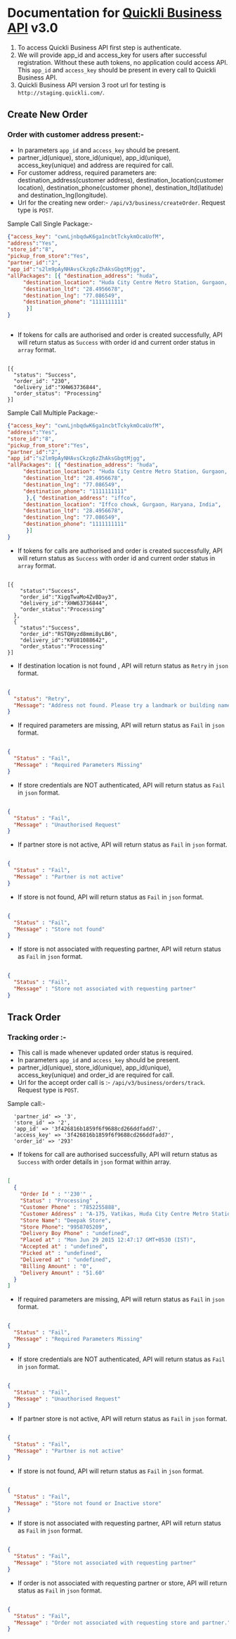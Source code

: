 # Documentation for [Quickli Business API](http://staging.quickli.com) v3.0


1. To access Quickli Business API first step is authenticate.
2. We will provide app_id and access_key for users after successful registration. Without these auth tokens, no application could access API. This `app_id` and `access_key` should be present in every call to Quickli Business API.
3. Quickli Business API version 3 root url for testing is `http://staging.quickli.com/`.

## Create New Order

### Order with customer address present:-
* In parameters `app_id` and `access_key` should be present.
* partner_id(unique), store_id(unique), app_id(unique), access_key(unique) and address are required for call.
* For customer address, required parameters are: destination_address(customer address), destination_location(customer location), destination_phone(customer phone), destination_ltd(latitude) and destination_lng(longitude).
* Url for the creating new order:- `/api/v3/business/createOrder`. Request type is `POST`.


Sample Call Single Package:-

```json
{"access_key": "cwnLjnbqdwK6ga1ncbtTckykmOcaUofM",
"address":"Yes",
"store_id":"8", 
"pickup_from_store":"Yes", 
"partner_id":"2", 
"app_id":"s2lm9pAyNHAvsCkzg6zZhAksGbgtMjgg",
"allPackages": [{ "destination_address": "huda",
     "destination_location": "Huda City Centre Metro Station, Gurgaon, Haryana, India",
     "destination_ltd": "28.4956678",
     "destination_lng": "77.086549",
     "destination_phone": "1111111111"
      }]
}



```

* If tokens for calls are authorised and order is created successfully, API will return status as `Success` with order id and current order status in `array` format.

```array

[{
  "status": "Success",
  "order_id": "230",
  "delivery_id":"XHW63736844",
  "order_status": "Processing"
}]

```

Sample Call Multiple Package:-

```json
{"access_key": "cwnLjnbqdwK6ga1ncbtTckykmOcaUofM",
"address":"Yes",
"store_id":"8", 
"pickup_from_store":"Yes", 
"partner_id":"2", 
"app_id":"s2lm9pAyNHAvsCkzg6zZhAksGbgtMjgg",
"allPackages": [{ "destination_address": "huda",
     "destination_location": "Huda City Centre Metro Station, Gurgaon, Haryana, India",
     "destination_ltd": "28.4956678",
     "destination_lng": "77.086549",
     "destination_phone": "1111111111"
      },{ "destination_address": "iffco",
     "destination_location": "Iffco chowk, Gurgaon, Haryana, India",
     "destination_ltd": "28.4956678",
     "destination_lng": "77.086549",
     "destination_phone": "1111111111"
      }]
}


```

* If tokens for calls are authorised and order is created successfully, API will return status as `Success` with order id and current order status in `array` format.

```array

[{
    "status":"Success",
    "order_id":"XiggTwaMo4ZvBDay3",
    "delivery_id":"XHW63736844",
    "order_status":"Processing"
  },
  {
    "status":"Success",
    "order_id":"RSTQHyzd8mmi8yLB6",
    "delivery_id":"KFU81088642",
    "order_status":"Processing"
}]

```

* If destination location is not found , API will return status as `Retry` in `json` format.

```json

{
  "status": "Retry",
  "Message": "Address not found. Please try a landmark or building name."
}

```

* If required parameters are missing, API will return status as `Fail` in `json` format.

```json

{
  "Status" : "Fail",
  "Message" : "Required Parameters Missing"
}

```

* If store credentials are NOT authenticated, API will return status as `Fail` in `json` format.

```json

{
  "Status" : "Fail",
  "Message" : "Unauthorised Request"
}

```
* If partner store is not active, API will return status as `Fail` in `json` format.

```json

{
  "Status" : "Fail",
  "Message" : "Partner is not active"
}

```

* If store is not found, API will return status as `Fail` in `json` format.

```json

{
  "Status" : "Fail",
  "Message" : "Store not found"
}

```

* If store is not associated with requesting partner, API will return status as `Fail` in `json` format.

```json

{
  "Status" : "Fail",
  "Message" : "Store not associated with requesting partner"
}

```

## Track Order

### Tracking order :-
* This call is made whenever updated order status is required.
* In parameters `app_id` and `access_key` should be present.
* partner_id(unique), store_id(unique), app_id(unique), access_key(unique) and order_id are required for call.
* Url for the accept order call is :- `/api/v3/business/orders/track`. Request type is `POST`.

Sample call:-

```array
  'partner_id' => '3',
  'store_id' => '2',
  'app_id' => '3f426816b1859f6f9688cd266ddfadd7',
  'access_key' => '3f426816b1859f6f9688cd266ddfadd7',
  'order_id' => '293'

```

* If tokens for call are authorised successfully, API will return status as `Success` with order details in `json` format within array.

```json

[
  {
    "Order Id " : "'230'" ,
    "Status" : "Processing" ,
    "Customer Phone" : "7852255888",
    "Customer Address" : "A-175, Vatikas, Huda City Centre Metro Station, Sector 29, Gurgaon, Haryana, India",
    "Store Name": "Deepak Store",
    "Store Phone": "9958705209",
    "Delivery Boy Phone" : "undefined",
    "Placed at" : "Mon Jun 29 2015 12:47:17 GMT+0530 (IST)",
    "Accepted at" : "undefined",
    "Picked at" : "undefined",
    "Delivered at" : "undefined",
    "Billing Amount" : "0",
    "Delivery Amount" : "51.60"
  }
]

```

* If required parameters are missing, API will return status as `Fail` in `json` format.

```json

{
  "Status" : "Fail",
  "Message" : "Required Parameters Missing"
}

```

* If store credentials are NOT authenticated, API will return status as `Fail` in `json` format.

```json

{
  "Status" : "Fail",
  "Message" : "Unauthorised Request"
}

```
* If partner store is not active, API will return status as `Fail` in `json` format.

```json

{
  "Status" : "Fail",
  "Message" : "Partner is not active"
}

```

* If store is not found, API will return status as `Fail` in `json` format.

```json

{
  "Status" : "Fail",
  "Message" : "Store not found or Inactive store"
}

```

* If store is not associated with requesting partner, API will return status as `Fail` in `json` format.

```json

{
  "Status" : "Fail",
  "Message" : "Store not associated with requesting partner"
}

```

* If order is not associated with requesting partner or store, API will return status as `Fail` in `json` format.

```json

{
  "Status" : "Fail",
  "Message" : "Order not associated with requesting store and partner."
}


```

